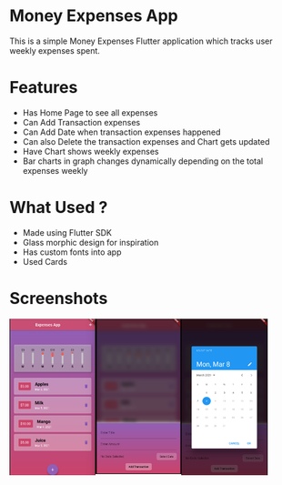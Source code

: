 # Money Expenses App

This is  a simple Money Expenses Flutter application which tracks user weekly expenses spent.

# Features

- Has Home Page to see all expenses
- Can Add Transaction expenses
- Can Add Date when transaction expenses happened
- Can also Delete the transaction expenses and Chart gets updated
- Have Chart shows weekly expenses
- Bar charts in graph changes dynamically depending on the total expenses weekly

# What Used ? 

- Made using Flutter SDK
- Glass morphic design for inspiration
- Has custom fonts into app
- Used Cards 

# Screenshots

<p>
<img
align="left"
src="/screenshots/home.png"
raw=true
width="30%"
height = "40%"
/> 
</p>


<p>
<img
align="left"
src="/screenshots/add.png"
raw=true
width="30%"
height = "40%"
/> 
</p>


<p>
<img
align="left"
src="/screenshots/insertdate.png"
raw=true
width="30%"
height = "40%"
/> 
</p>
